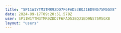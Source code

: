 ```yaml
---
title: "SP11W1YTM3TMR9ZDD7F6FAD53BQJ1ED9N575M5GX8"
date: 2024-09-17T09:20:51.578Z
user: SP11W1YTM3TMR9ZDD7F6FAD53BQJ1ED9N575M5GX8
layout: "users"
---
```

    